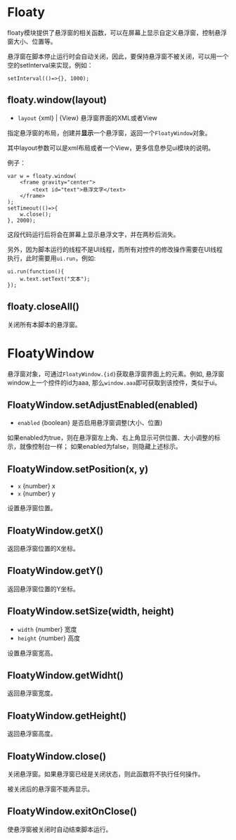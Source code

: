# Floaty

floaty模块提供了悬浮窗的相关函数，可以在屏幕上显示自定义悬浮窗，控制悬浮窗大小、位置等。

悬浮窗在脚本停止运行时会自动关闭，因此，要保持悬浮窗不被关闭，可以用一个空的setInterval来实现，例如：
```
setInterval(()=>{}, 1000);
```

## floaty.window(layout)
* `layout` {xml} | {View} 悬浮窗界面的XML或者View

指定悬浮窗的布局，创建并**显示**一个悬浮窗，返回一个`FloatyWindow`对象。

其中layout参数可以是xml布局或者一个View，更多信息参见ui模块的说明。

例子：
```
var w = floaty.window(
    <frame gravity="center">
        <text id="text">悬浮文字</text>
    </frame>
);
setTimeout(()=>{
    w.close();
}, 2000);
```
这段代码运行后将会在屏幕上显示悬浮文字，并在两秒后消失。

另外，因为脚本运行的线程不是UI线程，而所有对控件的修改操作需要在UI线程执行，此时需要用`ui.run`，例如:
```
ui.run(function(){
    w.text.setText("文本");
});
```

## floaty.closeAll()

关闭所有本脚本的悬浮窗。

# FloatyWindow

悬浮窗对象，可通过`FloatyWindow.{id}`获取悬浮窗界面上的元素。例如, 悬浮窗window上一个控件的id为aaa, 那么`window.aaa`即可获取到该控件，类似于ui。

## FloatyWindow.setAdjustEnabled(enabled)
* `enabled` {boolean} 是否启用悬浮窗调整(大小、位置)

如果enabled为true，则在悬浮窗左上角、右上角显示可供位置、大小调整的标示，就像控制台一样；
如果enabled为false，则隐藏上述标示。

## FloatyWindow.setPosition(x, y)
* `x` {number} x
* `x` {number} y

设置悬浮窗位置。

## FloatyWindow.getX()

返回悬浮窗位置的X坐标。

## FloatyWindow.getY()

返回悬浮窗位置的Y坐标。

## FloatyWindow.setSize(width, height)
* `width` {number} 宽度
* `height` {number} 高度

设置悬浮窗宽高。

## FloatyWindow.getWidht()

返回悬浮窗宽度。

## FloatyWindow.getHeight()

返回悬浮窗高度。

## FloatyWindow.close()

关闭悬浮窗。如果悬浮窗已经是关闭状态，则此函数将不执行任何操作。

被关闭后的悬浮窗不能再显示。

## FloatyWindow.exitOnClose()

使悬浮窗被关闭时自动结束脚本运行。

